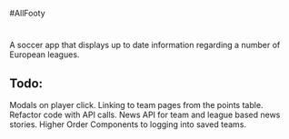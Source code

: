#AllFooty


#
A soccer app that displays up to date information regarding a number of European leagues.

## Todo:
Modals on player click.
Linking to team pages from the points table.
Refactor code with API calls.
News API for team and league based news stories.
Higher Order Components to logging into saved teams.
